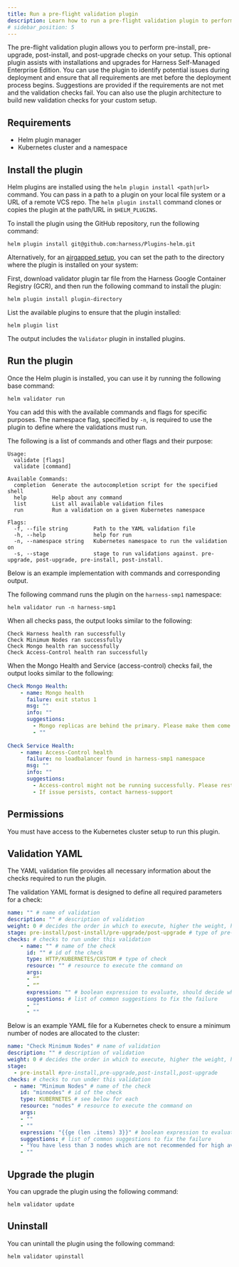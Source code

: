 ```yaml
---
title: Run a pre-flight validation plugin
description: Learn how to run a pre-flight validation plugin to perform pre-install, pre-upgrade, post-install, and post-upgrade checks on your setup. 
# sidebar_position: 5
---
```


The pre-flight validation plugin allows you to perform pre-install, pre-upgrade, post-install, and post-upgrade checks on your setup. This optional plugin assists with installations and upgrades for Harness Self-Managed Enterprise Edition. You can use the plugin to identify potential issues during deployment and ensure that all requirements are met before the deployment process begins. Suggestions are provided if the requirements are not met and the validation checks fail. You can also use the plugin architecture to build new validation checks for your custom setup.

## Requirements

- Helm plugin manager 
- Kubernetes cluster and a namespace

## Install the plugin

Helm plugins are installed using the `helm plugin install <path|url>` command. You can pass in a path to a plugin on your local file system or a URL of a remote VCS repo. The `helm plugin install` command clones or copies the plugin at the path/URL in `$HELM_PLUGINS`.

To install the plugin using the GitHub repository, run the following command:

```
helm plugin install git@github.com:harness/Plugins-helm.git
```

Alternatively, for an [airgapped setup](/docs/self-managed-enterprise-edition/self-managed-helm-based-install/install-in-an-air-gapped-environment/), you can set the path to the directory where the plugin is installed on your system:

First, download validator plugin tar file from the Harness Google Container Registry (GCR), and then run the following command to install the plugin:

```
helm plugin install plugin-directory
```

List the available plugins to ensure that the plugin installed:

```
helm plugin list
```

The output includes the `Validator` plugin in installed plugins.

## Run the plugin

Once the Helm plugin is installed, you can use it by running the following base command:

```
helm validator run 
```

You can add this with the available commands and flags for specific purposes. The namespace flag, specified by `-n`, is required to use the plugin to define where the validations must run.

The following is a list of commands and other flags and their purpose:

```text
Usage:
  validate [flags]
  validate [command]

Available Commands:
  completion  Generate the autocompletion script for the specified shell
  help        Help about any command
  list        List all available validation files
  run         Run a validation on a given Kubernetes namespace
  
Flags:
  -f, --file string        Path to the YAML validation file
  -h, --help               help for run
  -n, --namespace string   Kubernetes namespace to run the validation on
  -s, --stage              stage to run validations against. pre-upgrade, post-upgrade, pre-install, post-install.
```

Below is an example implementation with commands and corresponding output.

The following command runs the plugin on the `harness-smp1` namespace:

```
helm validator run -n harness-smp1
```

When all checks pass, the output looks similar to the following:

```
Check Harness health ran successfully
Check Minimum Nodes ran successfully
Check Mongo health ran successfully
Check Access-Control health ran successfully
```

When the Mongo Health and Service (access-control) checks fail, the output looks similar to the following:

```yaml
Check Mongo Health:
    - name: Mongo health
      failure: exit status 1
      msg: ""
      info: ""
      suggestions:
        - Mongo replicas are behind the primary. Please make them come in sync before trying the upgrade.
        - ""
        
Check Service Health:
    - name: Access-Control health
      failure: no loadbalancer found in harness-smp1 namespace
      msg: ""
      info: ""
      suggestions:
        - Access-control might not be running successfully. Please restart the pods for access-control.
        - If issue persists, contact harness-support
```

## Permissions

You must have access to the Kubernetes cluster setup to run this plugin. 

## Validation YAML

The YAML validation file provides all necessary information about the checks required to run the plugin. 

The validation YAML format is designed to define all required parameters for a check:

```yaml
name: "" # name of validation
description: "" # description of validation
weight: 0 # decides the order in which to execute, higher the weight, higher the priority
stage: pre-install/post-install/pre-upgrade/post-upgrade # type of pre-flight validation 
checks: # checks to run under this validation
    - name: "" # name of the check
      id: "" # id of the check
      type: HTTP/KUBERNETES/CUSTOM # type of check
      resource: "" # resource to execute the command on
      args: 
      - “”
      - “”
      expression: "" # boolean expression to evaluate, should decide whether check passed or failed
      suggestions: # list of common suggestions to fix the failure
      - ""
      - ""
```

Below is an example YAML file for a Kubernetes check to ensure a minimum number of nodes are allocated to the cluster: 

```yaml
name: "Check Minimum Nodes" # name of validation
description: "" # description of validation
weight: 0 # decides the order in which to execute, higher the weight, higher the priority
stage: 
  - pre-install #pre-install,pre-upgrade,post-install,post-upgrade
checks: # checks to run under this validation
  - name: "Minimum Nodes" # name of the check
    id: "minnodes" # id of the check
    type: KUBERNETES # see below for each
    resource: "nodes" # resource to execute the command on
    args: 
    - ""
    - ""
    expression: "{{ge (len .items) 3}}" # boolean expression to evaluate, should decide whether check passed or failed
    suggestions: # list of common suggestions to fix the failure
    - "You have less than 3 nodes which are not recommended for high availability. Please provision more nodes"
    - "" 
```

## Upgrade the plugin

 You can upgrade the plugin using the following command:

```
helm validator update
```
## Uninstall

You can unintall the plugin using the following command: 

```
helm validator upinstall
```
